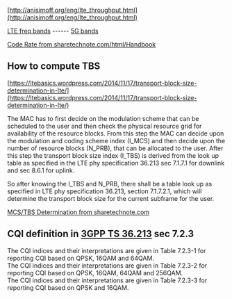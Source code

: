 [http://anisimoff.org/eng/lte_throughput.html](http://anisimoff.org/eng/lte_throughput.html)

[LTE freq bands](http://anisimoff.org/eng/lte_bands.html) ------ [5G bands](http://anisimoff.org/eng/5g/5g_spectrum.html)

[Code Rate from sharetechnote.com/html/Handbook](https://www.sharetechnote.com/html/Handbook_LTE_CodeRate.html)

## How to compute TBS

[https://ltebasics.wordpress.com/2014/11/17/transport-block-size-determination-in-lte/](https://ltebasics.wordpress.com/2014/11/17/transport-block-size-determination-in-lte/)

The MAC has to first decide on the modulation scheme that can be scheduled to the user and then check the physical resource grid for availability of the resource blocks. From this step the MAC can decide upon the modulation and coding scheme index (I_MCS)  and then decide upon the number of resource blocks (N_PRB), that can be allocated to the user. After this step the transport block size index (I_TBS) is derived from the look up table as specified in the LTE phy specification 36.213 sec 7.1.7.1 for downlink and sec 8.6.1 for uplink.

So after knowing the I_TBS and N_PRB, there shall be a table look up as specified in LTE phy specification 36.213, section 7.1.7.2.1, which will determine the transport block size for the current subframe for the user.

[MCS/TBS Determination from sharetechnote.com](https://www.sharetechnote.com/html/Handbook_LTE_BL_MCS_TBS.html)


## CQI definition in [3GPP TS 36.213](https://www.etsi.org/deliver/etsi_ts/136200_136299/136213/14.02.00_60/ts_136213v140200p.pdf) sec 7.2.3
The CQI indices and their interpretations are given in Table 7.2.3-1 for reporting CQI based on QPSK, 16QAM and 64QAM.<br> 
The CQI indices and their interpretations are given in Table 7.2.3-2 for reporting CQI based on QPSK, 16QAM, 64QAM and 256QAM.<br> 
The CQI indices and their interpretations are given in Table 7.2.3-3 for reporting CQI based on QPSK and 16QAM. <br>





